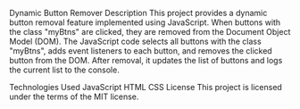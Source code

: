 Dynamic Button Remover
Description
This project provides a dynamic button removal feature implemented using JavaScript. When buttons with the class "myBtns" are clicked, they are removed from the Document Object Model (DOM). The JavaScript code selects all buttons with the class "myBtns", adds event listeners to each button, and removes the clicked button from the DOM. After removal, it updates the list of buttons and logs the current list to the console.

Technologies Used
JavaScript
HTML
CSS
License
This project is licensed under the terms of the MIT license. 
